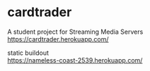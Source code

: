 # cardtrader
A student project for Streaming Media Servers <br>
https://cardtrader.herokuapp.com/


static buildout <br>
https://nameless-coast-2539.herokuapp.com/
